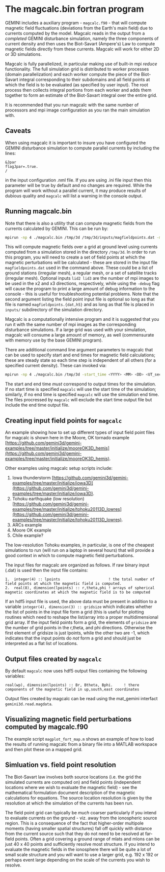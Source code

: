 # The magcalc.bin fortran program

GEMINI includes a auxiliary program - `magcalc.f90` - that will compute magnetic field fluctuations (deviations from the Earth's main field) due to currents computed by the model.  Magcalc reads in the output from a *completed* GEMINI disturbance simulation, namely the three components of current density and then uses the Biot-Savart (Ampere's) Law to compute magnetic fields directly from these currents.  Magcalc will work for either 2D or 3D simulations.

Magcalc is fully parallelized, in particular making use of built-in mpi *reduce* functionality.  The full simulation grid is distributed to worker processes (domain parallelization) and each worker compute the piece of the Biot-Savart integral corresponding to their subdomains and all field points at which the field is to be evaluated (as specified by user input).  The root process then collects integral portions from each worker and adds them together to form an estimate of the Biot-Savart integral over the entire grid.

It is recommended that you run magcalc with the same number of processors and mpi image configuration as you ran the main simulation with.

## Caveats

When using magcalc it is important to insure you have configured the GEMINI disturbance simulation to compute parallel currents by including the lines:

```nml
&Jpar
flagJpar=.true.
/
```

in the input configuration .nml file.  If you are using .ini file input then this parameter will be true by default and no changes are required.  While the program will work without a parallel current, it may produce results of dubious quality and `magcalc` will list a warning in the console output.  

## Running magcalc.bin

Note that there is also a utility that can compute magnetic fields from the currents calculated by GEMINI.
This can be run by:

```sh
mpirun -np 4 ./magcalc.bin /tmp/3d /tmp/3d/inputs/magfieldpoints.dat -manual_grid <lid2> <lid3> <-debug>
```

This will compute magnetic fields over a grid at ground level using currents computed from a simulation stored in the directory `/tmp/3d`.  In order to run this program, you will need to create a set of field points at which the magnetic perturbations will be calculated - these are stored in the input file `magfieldpoints.dat` used in the command above.  These could be a list of ground stations (irregular mesh), a regular mesh, or a set of satellite tracks (irregular mesh).  Optional inputs `lid2 lid3` are the number of mpi images to be used in the x2 and x3 directions, respectively, while using the `-debug` flag will cause the program to print a large amount of debug information to the console - this is useful for troubleshooting potential problems.  Note that the second argument listing the field point input file is optional so long as that file is named `magfieldpoints.{dat,h5}` and as long as that file is placed in `inputs/` subdirectory of the simulation directory.  

Magcalc is a computationally intensive program and it is suggested that you run it with the same number of mpi images as the corresponding disturbance simulations.  If a large grid was used with your simulation, magcalc will consume a large amount of memory, as well (commensurate with memory use by the base GEMINI program).

There are additional command line argument parameters to magcalc that can be used to specify start and end times for magnetic field calculations; these are steady state so each time step is independent of all others (for a specified current density).  These can invoked via:

```sh
mpirun -np 4 ./magcalc.bin /tmp/3d -start_time <YYYY> <MM> <DD> <UT_seconds> -end_time <YYYY> <MM> <DD> <UT_seconds>
```

The start and end time *must* correspond to output times for the simulation.  If no start time is specified `magcalc` will use the start time of the simulation; similarly, if no end time is specified `magcalc` will use the simulation end time.  The files procressed by `magcalc` will exclude the start time output file but include the end time output file.

## Creating input field points for `magcalc`

An example showing how to set up different types of input field point files for magcalc is shown here in the Moore, OK tornado example [https://github.com/gemini3d/gemini-examples/tree/master/initialize/mooreOK3D_hemis](https://github.com/gemini3d/gemini-examples/tree/master/initialize/mooreOK3D_hemis).

Other examples using magcalc setup scripts include:

1. Iowa thunderstorm [https://github.com/gemini3d/gemini-examples/tree/master/initialize/iowa3D](https://github.com/gemini3d/gemini-examples/tree/master/initialize/iowa3D).
2. Tohoku earthquake (low resolution) [https://github.com/gemini3d/gemini-examples/tree/master/initialize/tohoku20113D_lowres](https://github.com/gemini3d/gemini-examples/tree/master/initialize/tohoku20113D_lowres).
3. ARCs example
4. Moore OK example
5. Chile example?

The low-resolution Tohoku examples, in particular, is one of the cheapest simulations to run (will run on a laptop in several hours) that will provide a good context in which to compute magnetic field perturbations.

The input files for magcalc are organized as follows.  If raw binary input (.dat) is used then the input file contains:

```pseudo
1.  integer(4) :: lpoints                      ! the total number of field points at which the magnetic field is computed.
2.  real(8), dimension(lpoints) :: r,theta,phi ! arrays of spherical magnetic coordinates at which the magnetic field is to be computed
```

If an hdf5 input file is used, the above data must be present in addition to a variable `integer(4), dimension(3) :: gridsize` which indicates whether the list of points in the input file form a grid (this is useful for plotting routines which need to reshape the list/array into a proper multidimensional grid array.  If the input field points form a grid, the elements of `gridsize` are the number of grid points in the r,theta, and phi directions.  Otherwise the first element of gridsize is just lpoints, while the other two are -1, which indicates that the input points do *not* form a grid and should just be interpreted as a flat list of locations.  

## Output files created by `magcalc`

By default `magcalc` now uses hdf5 output files containing the following variables:

```pseudo
real(wp), dimension(lpoints) :: Br, Btheta, Bphi.     ! there components of the magnetic field in up,south,east coordinates
```

Output files created by magcalc can be read using the mat_gemini interfact `gemini3d.read.magdata`.


## Visualizing magnetic field perturbations computed by magcalc.f90

The example script `magplot_fort_map.m` shows an example of how to load the results of running magcalc from a binary file into a MATLAB workspace and then plot these on a mapped grid.

<!-- 
One problematic aspect of magcalc is that you have to input the grid size into both the creation and plotting script and they must be consistent.  The corresponds to setting `ltheta` and `lphi` number of grid point in magnetic longitude and latitude in `gemini3d.model.magcalc()` and `gemini3d.plot.mag_map()`.  If these variables are not set propoerly the plotting program will not be able to read in, sort, and plot the data.  In the future this can be fixed by having magplot read in the grid size information from the input file that was created for the fortran program.
-->

## Simluation vs. field point resolution

The Biot-Savart law involves both source locations (i.e. the grid the simulated currents are computed on) and field points (independent locations where we wish to evaluate the magnetic field) - see the mathematical formulation document description of the magnetic calculations for equations.  The source location resolution is given by the resolution at which the simulation of the currents has been run.

The field point grid can typically be *much* coarser particularly if you intend to evaluate currents on the ground - viz. away from the ionospheric source region.  This is a consequence of the fact that higher-order multipole moments (having smaller spatial structures) fall off quickly with distance from the current source such that they do not need to be resolved at far-field points.  Often a grid covering a ground range of mlats and mlons can be just 40 x 40 points and sufficiently resolve most structure.  If you intend to evaluate the magnetic fields in the ionosphere there will be quite a lot of small scale structure and you will want to use a larger grid, e.g. 192 x 192 or perhaps event large depending on the scale of the currents you wish to resolve.


<!--- MZ may add this later
## Example HPC queue submission script

-->
